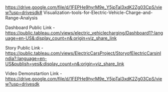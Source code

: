 https://drive.google.com/file/d/1FEPHe9hyrM9e_Y5jpTal3xdK2Zg03CpS/view?usp=drivesdk# Visualization-tools-for-Electric-Vehicle-Charge-and-Range-Analysis


Dashboard Public Link - https://public.tableau.com/views/electric_vehiclecharging/Dashboard1?:language=en-US&:display_count=n&:origin=viz_share_link

Story Public Link - https://public.tableau.com/views/ElectricCarsProject/StoryofElectricCarsinIndia?:language=en-US&publish=yes&:display_count=n&:origin=viz_share_link

Video Demonstartion Link - https://drive.google.com/file/d/1FEPHe9hyrM9e_Y5jpTal3xdK2Zg03CpS/view?usp=drivesdk
